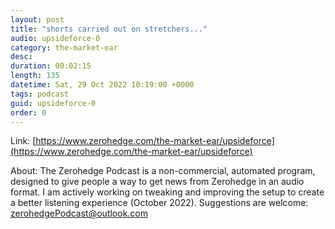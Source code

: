 ```yaml
---
layout: post
title: "shorts carried out on stretchers..."
audio: upsideforce-0
category: the-market-ear
desc: 
duration: 00:02:15
length: 135
datetime: Sat, 29 Oct 2022 10:19:00 +0000
tags: podcast
guid: upsideforce-0
order: 0
---
```



Link: [https://www.zerohedge.com/the-market-ear/upsideforce](https://www.zerohedge.com/the-market-ear/upsideforce)

About: The Zerohedge Podcast is a non-commercial, automated program, designed to give people a way to get news from Zerohedge in an audio format.  I am actively working on tweaking and improving the setup to create a better listening experience (October 2022).  Suggestions are welcome: [zerohedgePodcast@outlook.com](mailto:zerohedgePodcast@outlook.com)
